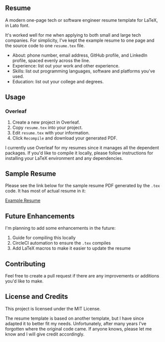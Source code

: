 ## Resume

A modern one-page tech or software engineer resume template for LaTeX, in Lato font.

It's worked well for me when applying to both small and large tech companies. For simplicity, I've kept the example resume to one page and the source code to one `resume.tex` file.

* About: phone number, email address, GitHub profile, and LinkedIn profile, spaced evenly across the line.
* Experience: list out your work and other experience.
* Skills: list out programming languages, software and platforms you've used.
* Education: list out your college and degrees.

## Usage

### Overleaf

1. Create a new project in Overleaf.
2. Copy `resume.tex` into your project.
3. Edit `resume.tex` with your information.
4. Click `Recompile` and download your generated PDF.

I currently use Overleaf for my resumes since it manages all the dependent packages. If you'd like to compile it locally, please follow instructions for installing your LaTeX environment and any dependencies.

## Sample Resume

Please see the link below for the sample resume PDF generated by the `.tex` code. It has most of actual resume in it:

[Example Resume](https://github.com/dphang/resume/blob/master/resume-example.pdf)

## Future Enhancements

I'm planning to add some enhancements in the future:

1. Guide for compiling this locally
2. CircleCI automation to ensure the `.tex` compiles
3. Add LaTeX macros to make it easier to update the resume

## Contributing

Feel free to create a pull request if there are any improvements or additions you'd like to make.

## License and Credits

This project is licensed under the MIT License.

The resume template is based on another template, but I have since adapted it to better fit my needs. Unfortunately, after many years I've forgotten where the original code came. If anyone knows, please let me know and I will give credit accordingly.
